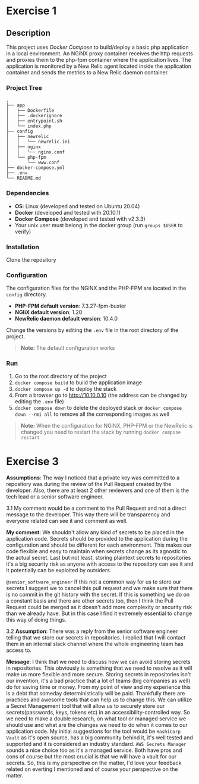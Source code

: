 # Exercise 1

## Description

This project uses *Docker Compose* to build/deploy a basic php application in a local environment. An NGiNX proxy container receives the http requests and proxies them to the php-fpm container where the application lives. The application is monitored by a New Relic agent located inside the application container and sends the metrics to a New Relic daemon container.

### Project Tree

```
.
├── app
│   ├── Dockerfile
│   ├── .dockerignore
│   ├── entrypoint.sh
│   └── index.php
├── config
│   ├── newrelic
│   │   └── newrelic.ini
│   ├── nginx
│   │   └── nginx.conf
│   └── php-fpm
│       └── www.conf
├── docker-compose.yml
├── .env
└── README.md
```

### Dependencies

-  **OS**: Linux (developed and tested on Ubuntu 20.04)
-  **Docker** (developed and tested with 20.10.1)
-  **Docker Compose** (developed and tested with v2.3.3)
- Your unix user must belong in the docker group (run `groups $USER` to verify)

### Installation
Clone the repository

### Configuration
The configuration files for the NGiNX and the PHP-FPM are located in the `config` directory.

- **PHP-FPM default version**: 7.3.27-fpm-buster
- **NGIiX default version**: 1.20
- **NewRelic daemon default version**: 10.4.0

Change the versions by editing the `.env` file in the root directory of the project. 

> **Note:** The default configuration works

### Run

1. Go to the root directory of the project
2. `docker compose build` to build the application image
3. `docker compose up -d` to deploy the stack
4. From a browser go to http://10.10.0.10 (the address can be changed by editing the `.env` file)
5. `docker compose down` to delete the deployed stack or `docker compose down --rmi all` 
    to remove all the corresponding images as well

> **Note:** When the configuration for NGiNX, PHP-FPM or the NewRelic is changed you need to restart the stack by running `docker compose restart`


# Exercise 3

**Assumptions**: The way I noticed that a private key was committed to a repository was during the review of
the Pull Request created by the developer. Also, there are at least 2 other reviewers and one of them is the tech lead
or a senior software engineer. 

3.1
My comment would be a comment to the Pull Request and not a direct message to the developer.
This way there will be transparency and everyone related can see it and comment as well.

**My comment**:
We shouldn't allow any kind of secrets to be placed in the application code. Secrets should be provided to the application
during the configuration and should be different for each environment. This makes our code flexible and easy to maintain
when secrets change as its agnostic to the actual secret. Last but not least, storing plaintext secrets to repositories it's
a big security risk as anyone with access to the repository can see it and it potentially can be exploited by outsiders.

`@senior_software_engineer` If this not a common way for us to store our secrets I suggest we to cancel this pull request and 
we make sure that there is no commit in the git history with the secret.
  If this is something we do on a constant basis and there are other secrets too, then I think the Pull Request could be merged as it
doesn't add more complexity or security risk than we already have. But in this case I find it extremely essential to change this way
of doing things.

3.2
**Assumption**: There was a reply from the senior software engineer telling that we store our secrets in repositories. I replied 
that I will contact them in an internal slack channel where the whole engineering team has access to.

**Message**:
I think that we need to discuss how we can avoid storing secrets in repositories. This obviously is something that we need
to resolve as it will make us more flexible and more secure. Storing secrets in repositories isn't our invention, it's a bad practice
that a lot of teams (big companies as well) do for saving time or money. From my point of view and my experience this is a debt that someday
deterministically will be paid. Thankfully there are practices and awesome tools that can help us to change this. We can utilize a Secret 
Management tool that will allow us to securely store our secrets(passwords, keys, tokens etc) in an accessibility-controlled way. So we need to
make a double research, on what tool or managed service we should use and what are the changes we need to do when it comes to our 
application code. My initial suggestions for the tool would be `HashiCorp Vault` as it's open source, has a big community behind it, it's well
tested and supported and it is considered an industry standard. `AWS Secrets Manager` sounds a nice choice too as it's a managed service. 
Both have pros and cons of course but the most crucial is that we will have a vault for our secrets. So, this is my perspective on the matter,
I'd love your feedback related on everting I mentioned and of course your perspective on the matter.